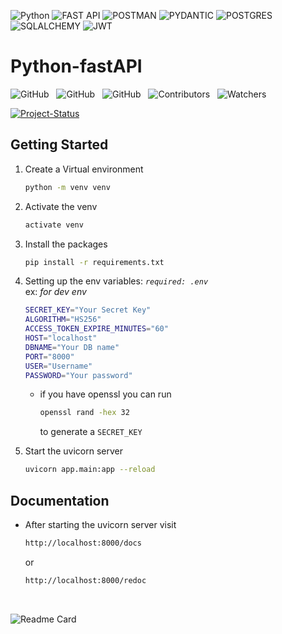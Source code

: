 ![Python](https://img.shields.io/badge/-python-000?style=for-the-badge&logo=python)
![FAST API](https://img.shields.io/badge/-fast_api-000?style=for-the-badge&logo=fastapi)
![POSTMAN](https://img.shields.io/badge/-postman-000?style=for-the-badge&logo=postman)
![PYDANTIC](https://img.shields.io/badge/-pydantic-000?style=for-the-badge&logo=pydantic)
![POSTGRES](https://img.shields.io/badge/-postgresql-000?style=for-the-badge&logo=postgresql)
![SQLALCHEMY](https://img.shields.io/badge/-sqlalchemy-000?style=for-the-badge&logo=sqlalchemy)
![JWT](https://img.shields.io/badge/-JWT-000?style=for-the-badge&logo=json-web-tokens)

# Python-fastAPI

![GitHub](https://img.shields.io/github/forks/anuja-rahul/python-fastAPI?style&logo=github)
&nbsp;
![GitHub](https://img.shields.io/github/license/anuja-rahul/python-fastAPI?style&logo=github)
&nbsp;
![GitHub](https://img.shields.io/github/stars/anuja-rahul/python-fastAPI?style&logo=github)
&nbsp;
![Contributors](https://img.shields.io/github/contributors/anuja-rahul/python-fastAPI?style&logo=github)
&nbsp;
![Watchers](https://img.shields.io/github/watchers/anuja-rahul/python-fastAPI?style&logo=github)
&nbsp;

[![Project-Status](https://img.shields.io/badge/Project%20Status-adding_query_params-orange.svg)](https://github.com/anuja-rahul/portfolio-nextjs)
&nbsp;

<!--
[![Project-Version](https://img.shields.io/badge/Version-v0.1-green.svg)](https://github.com/anuja-rahul/python-fastAPI)
-->

## Getting Started  

1. Create a Virtual environment

    ```bash
    python -m venv venv
    ```

2. Activate the venv

    ```bash
    activate venv
    ```

3. Install the packages

    ```bash
    pip install -r requirements.txt
    ```

4. Setting up the env variables: *`required: .env`*  
    ex: *for dev env*

    ```bash
    SECRET_KEY="Your Secret Key"
    ALGORITHM="HS256"
    ACCESS_TOKEN_EXPIRE_MINUTES="60"
    HOST="localhost"
    DBNAME="Your DB name"
    PORT="8000"
    USER="Username"
    PASSWORD="Your password"
    ```

    * if you have openssl you can run
  
        ```bash
        openssl rand -hex 32
        ```

        to generate a `SECRET_KEY`

5. Start the uvicorn server

    ```bash
    uvicorn app.main:app --reload
    ```

## Documentation  

- After starting the uvicorn server visit

    ```bash
    http://localhost:8000/docs
    ```

    or

    ```bash
    http://localhost:8000/redoc
    ```

&nbsp;
&nbsp;
&nbsp;

![Readme Card](https://github-readme-stats.vercel.app/api/pin/?username=anuja-rahul&repo=python-fastAPI&theme=nightowl)

